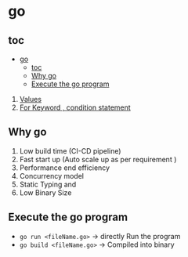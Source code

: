 # go

## toc

- [go](#go)
  - [toc](#toc)
  - [Why go](#why-go)
  - [Execute the go program](#execute-the-go-program)

1. [Values](notes/values.md)
2. [For Keyword , condition statement](notes/for-if-switch.md)

## Why go

1. Low build time (CI-CD pipeline)
2. Fast start up (Auto scale up as per requirement )
3. Performance end efficiency
4. Concurrency model
5. Static Typing and
6. Low Binary Size


## Execute the go program

- `go run <fileName.go>` -> directly Run the program
- `go build <fileName.go>` -> Compiled into binary

